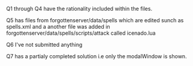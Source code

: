 Q1 through Q4 have the rationality included within the files.

Q5 has files from forgottenserver/data/spells which are edited sunch as spells.xml
and a another file was added in forgottenserver/data/spells/scripts/attack called icenado.lua

Q6 I've not submitted anything

Q7 has a partialy completed solution i.e only the modalWindow is shown.
